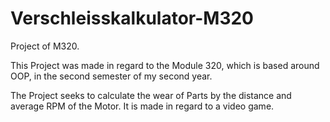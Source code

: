 # Verschleisskalkulator-M320
Project of M320.

This Project was made in regard to the Module 320, which is based around OOP, in the second
semester of my second year.

The Project seeks to calculate the wear of Parts by the distance and average RPM of the Motor. It
is made in regard to a video game.
